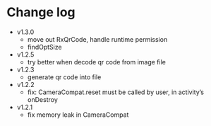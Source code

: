 # Change log

+ v1.3.0
  - move out RxQrCode, handle runtime permission
  - findOptSize
+ v1.2.5
  - try better when decode qr code from image file
+ v1.2.3
  - generate qr code into file
+ v1.2.2
  - fix: CameraCompat.reset must be called by user, in activity’s onDestroy
+ v1.2.1
  - fix memory leak in CameraCompat

